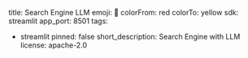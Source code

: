 title: Search Engine LLM
emoji: 🚀
colorFrom: red
colorTo: yellow
sdk: streamlit
app_port: 8501
tags:
  - streamlit
pinned: false
short_description: Search Engine with LLM
license: apache-2.0
